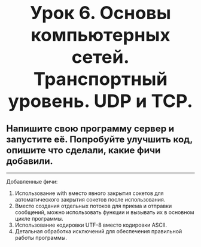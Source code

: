 # <div style="text-align:center"><font size=7>Урок 6. Основы компьютерных сетей. Транспортный уровень. UDP и TCP.</font></div>

## <font size=5>Напишите свою программу сервер и запустите её. Попробуйте улучшить код, опишите что сделали, какие фичи добавили.</font>
***
Добавленные фичи:
1. Использование with вместо явного закрытия сокетов для автоматического закрытия сокетов после использования.
2. Вместо создания отдельных потоков для приема и отправки сообщений, можно использовать функции и вызывать их в основном 
цикле программы.
3. Использование кодировки UTF-8 вместо кодировки ASCII.
4. Детальная обработка исключений для обеспечения правильной работы программы.
